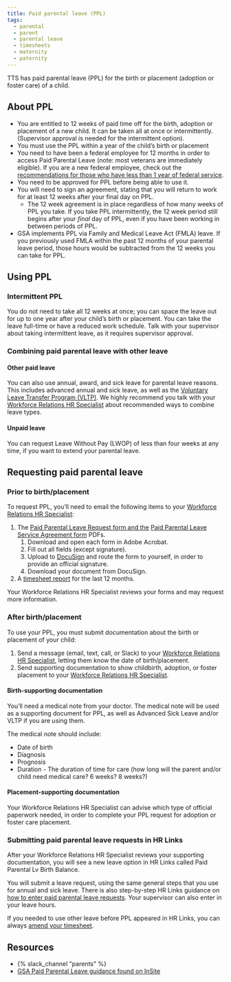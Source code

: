 ```yaml
---
title: Paid parental leave (PPL)
tags:
  - parental
  - parent
  - parental leave
  - timesheets
  - maternity
  - paternity
---
```

TTS has paid parental leave (PPL) for the birth or placement (adoption or foster care) of a child.

## About PPL
* You are entitled to 12 weeks of paid time off for the birth, adoption or placement of a new child. It can be taken all at once or intermittently. (Supervisor approval is needed for the intermittent option).
* You must use the PPL within a year of the child’s birth or placement
* You need to have been a federal employee for 12 months in order to access Paid Parental Leave (note: most veterans are immediately eligible). If you are a new federal employee, check out the [recommendations for those who have less than 1 year of federal service](https://docs.google.com/document/d/1I82lrWKkJX_t7DocCYkbZSLFpHLLP_HlwXWLgzzLFXk/edit#).
* You need to be approved for PPL before being able to use it.
* You will need to sign an agreement, stating that you will return to work for at least 12 weeks after your final day on PPL. 
  * The 12 week agreement is in place regardless of how many weeks of PPL you take. If you take PPL intermittently, the 12 week period still begins after your *final* day of PPL, even if you have been working in between periods of PPL.
* GSA implements PPL via Family and Medical Leave Act (FMLA) leave. If you previously used FMLA within the past 12 months of your parental leave period, those hours would be subtracted from the 12 weeks you can take for PPL.

## Using PPL

### Intermittent PPL

You do not need to take all 12 weeks at once; you can space the leave out for up to one year after your child’s birth or placement. You can take the leave full-time or have a reduced work schedule. Talk with your supervisor about taking intermittent leave, as it requires supervisor approval.

### Combining paid parental leave with other leave

#### Other paid leave

You can also use annual, award, and sick leave for parental leave reasons. This includes advanced annual and sick leave, as well as the [Voluntary Leave Transfer Program (VLTP)](https://handbook.tts.gsa.gov/travel-and-leave/voluntary-leave-transfer-program/). We highly recommend you talk with your [Workforce Relations HR Specialist](https://docs.google.com/document/d/15glvq9UakKUN8XTRTa6gRkhBHm2whhQyAGmf8ibTtBs/edit) about recommended ways to combine leave types.

#### Unpaid leave

You can request Leave Without Pay (LWOP) of less than four weeks at any time, if you want to extend your parental leave.

## Requesting paid parental leave

### Prior to birth/placement

To request PPL, you’ll need to email the following items to your [Workforce Relations HR Specialist](https://docs.google.com/document/d/15glvq9UakKUN8XTRTa6gRkhBHm2whhQyAGmf8ibTtBs/edit): 

1. The [Paid Parental Leave Request form and the](https://drive.google.com/file/d/1tcdKHQ-m9-B5IltlMP7SP83FdFtvHZCB/view?usp=sharing) [Paid Parental Leave Service Agreement form](https://drive.google.com/file/d/1zX9draOiQ456sssQ13qtSWBDwZpElVH5/view) PDFs.  
   1. Download and open each form in Adobe Acrobat.   
   2. Fill out all fields (except signature).  
   3. Upload to [DocuSign](https://handbook.tts.gsa.gov/tools/digital-signatures/) and route the form to yourself, in order to provide an official signature.  
   4. Download your document from DocuSign.  
2. A [timesheet report](https://handbook.tts.gsa.gov/travel-and-leave/leave/#pulling-a-time-sheet-report) for the last 12 months.

Your Workforce Relations HR Specialist reviews your forms and may request more information. 

### After birth/placement

To use your PPL, you must submit documentation about the birth or placement of your child:

1. Send a message (email, text, call, or Slack) to your [Workforce Relations HR Specialist](https://docs.google.com/document/d/15glvq9UakKUN8XTRTa6gRkhBHm2whhQyAGmf8ibTtBs/edit), letting them know the date of birth/placement.  
2. Send supporting documentation to show childbirth, adoption, or foster placement to your [Workforce Relations HR Specialist](https://docs.google.com/document/d/15glvq9UakKUN8XTRTa6gRkhBHm2whhQyAGmf8ibTtBs/edit).

#### Birth-supporting documentation

You’ll need a medical note from your doctor. The medical note will be used as a supporting document for PPL, as well as Advanced Sick Leave and/or VLTP if you are using them.

The medical note should include:

* Date of birth  
* Diagnosis  
* Prognosis  
* Duration \- The duration of time for care (how long will the parent and/or child need medical care? 6 weeks? 8 weeks?)

#### Placement-supporting documentation

Your Workforce Relations HR Specialist can advise which type of official paperwork needed, in order to complete your PPL request for adoption or foster care placement.

### Submitting paid parental leave requests in HR Links

After your Workforce Relations HR Specialist reviews your supporting documentation, you will see a new leave option in HR Links called Paid Parental Lv Birth Balance. 

You will submit a leave request, using the same general steps that you use for annual and sick leave. There is also step-by-step HR Links guidance on [how to enter paid parental leave requests](https://drive.google.com/file/d/1ERWXQoikCKKx0o1IvhJSan5ZzXAZyxrq/view?usp=sharing). Your supervisor can also enter in your leave hours.

If you needed to use other leave before PPL appeared in HR Links, you can always [amend your timesheet](https://drive.google.com/file/d/1EediybFHlLT1YFRZzd9Ac4MZimqX5QaW/view).

## Resources

* {% slack_channel "parents" %}  
* [GSA Paid Parental Leave guidance found on InSite](https://insite.gsa.gov/employee-resources/hr-eeo-pay-and-leave/pay-and-leave/leave/types-of-paid-leave?term=paid+parental+leave#PPL)